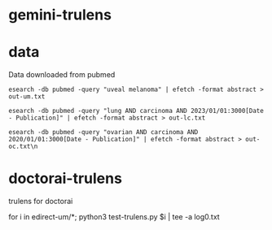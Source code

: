 # gemini-trulens


# data

Data downloaded from pubmed

```
esearch -db pubmed -query "uveal melanoma" | efetch -format abstract > out-um.txt

esearch -db pubmed -query "lung AND carcinoma AND 2023/01/01:3000[Date - Publication]" | efetch -format abstract > out-lc.txt

esearch -db pubmed -query "ovarian AND carcinoma AND 2020/01/01:3000[Date - Publication]" | efetch -format abstract > out-oc.txt\n
```

# doctorai-trulens
trulens for doctorai

for i in edirect-um/*; python3 test-trulens.py $i | tee -a log0.txt

